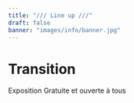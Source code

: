 ```yaml
---
title: "/// Line up ///"
draft: false
banner: "images/info/banner.jpg"
---
```


# Transition

Exposition Gratuite et ouverte à tous
